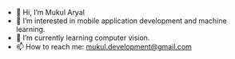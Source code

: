 - 👋 Hi, I’m Mukul Aryal
- 👀 I’m interested in mobile application development and machine learning.
- 🌱 I’m currently learning computer vision.
- 📫 How to reach me: mukul.development@gmail.com

<!---
mukulboro/mukulboro is a ✨ special ✨ repository because its `README.md` (this file) appears on your GitHub profile.
You can click the Preview link to take a look at your changes.
--->
